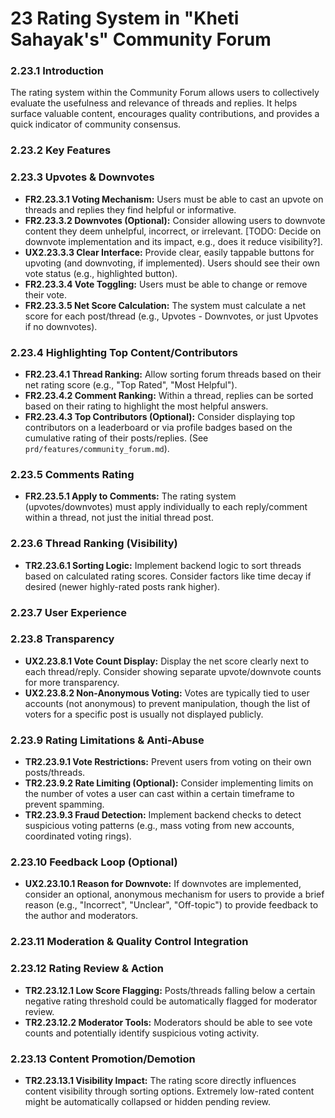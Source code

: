 # **23 Rating System in "Kheti Sahayak's" Community Forum**

### **2.23.1 Introduction**

The rating system within the Community Forum allows users to collectively evaluate the usefulness and relevance of threads and replies. It helps surface valuable content, encourages quality contributions, and provides a quick indicator of community consensus.

### **2.23.2 Key Features**

### **2.23.3 Upvotes & Downvotes**

*   **FR2.23.3.1 Voting Mechanism:** Users must be able to cast an upvote on threads and replies they find helpful or informative.
*   **FR2.23.3.2 Downvotes (Optional):** Consider allowing users to downvote content they deem unhelpful, incorrect, or irrelevant. [TODO: Decide on downvote implementation and its impact, e.g., does it reduce visibility?].
*   **UX2.23.3.3 Clear Interface:** Provide clear, easily tappable buttons for upvoting (and downvoting, if implemented). Users should see their own vote status (e.g., highlighted button).
*   **FR2.23.3.4 Vote Toggling:** Users must be able to change or remove their vote.
*   **FR2.23.3.5 Net Score Calculation:** The system must calculate a net score for each post/thread (e.g., Upvotes - Downvotes, or just Upvotes if no downvotes).

### **2.23.4 Highlighting Top Content/Contributors**

*   **FR2.23.4.1 Thread Ranking:** Allow sorting forum threads based on their net rating score (e.g., "Top Rated", "Most Helpful").
*   **FR2.23.4.2 Comment Ranking:** Within a thread, replies can be sorted based on their rating to highlight the most helpful answers.
*   **FR2.23.4.3 Top Contributors (Optional):** Consider displaying top contributors on a leaderboard or via profile badges based on the cumulative rating of their posts/replies. (See `prd/features/community_forum.md`).

### **2.23.5 Comments Rating**

*   **FR2.23.5.1 Apply to Comments:** The rating system (upvotes/downvotes) must apply individually to each reply/comment within a thread, not just the initial thread post.

### **2.23.6 Thread Ranking (Visibility)**

*   **TR2.23.6.1 Sorting Logic:** Implement backend logic to sort threads based on calculated rating scores. Consider factors like time decay if desired (newer highly-rated posts rank higher).

### **2.23.7 User Experience**

### **2.23.8 Transparency**

*   **UX2.23.8.1 Vote Count Display:** Display the net score clearly next to each thread/reply. Consider showing separate upvote/downvote counts for more transparency.
*   **UX2.23.8.2 Non-Anonymous Voting:** Votes are typically tied to user accounts (not anonymous) to prevent manipulation, though the list of voters for a specific post is usually not displayed publicly.

### **2.23.9 Rating Limitations & Anti-Abuse**

*   **TR2.23.9.1 Vote Restrictions:** Prevent users from voting on their own posts/threads.
*   **TR2.23.9.2 Rate Limiting (Optional):** Consider implementing limits on the number of votes a user can cast within a certain timeframe to prevent spamming.
*   **TR2.23.9.3 Fraud Detection:** Implement backend checks to detect suspicious voting patterns (e.g., mass voting from new accounts, coordinated voting rings).

### **2.23.10 Feedback Loop (Optional)**

*   **UX2.23.10.1 Reason for Downvote:** If downvotes are implemented, consider an optional, anonymous mechanism for users to provide a brief reason (e.g., "Incorrect", "Unclear", "Off-topic") to provide feedback to the author and moderators.

### **2.23.11 Moderation & Quality Control Integration**

### **2.23.12 Rating Review & Action**

*   **TR2.23.12.1 Low Score Flagging:** Posts/threads falling below a certain negative rating threshold could be automatically flagged for moderator review.
*   **TR2.23.12.2 Moderator Tools:** Moderators should be able to see vote counts and potentially identify suspicious voting activity.

### **2.23.13 Content Promotion/Demotion**

*   **TR2.23.13.1 Visibility Impact:** The rating score directly influences content visibility through sorting options. Extremely low-rated content might be automatically collapsed or hidden pending review.
